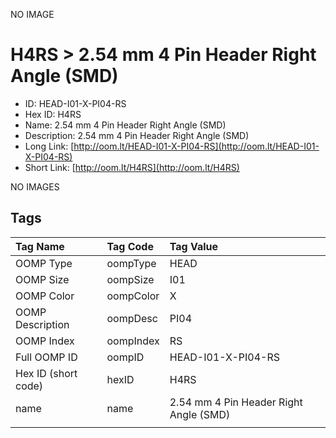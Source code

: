 


  
NO IMAGE  
# H4RS > 2.54 mm 4 Pin Header Right Angle (SMD)

- ID: HEAD-I01-X-PI04-RS
- Hex ID: H4RS
- Name: 2.54 mm 4 Pin Header Right Angle (SMD)
- Description: 2.54 mm 4 Pin Header Right Angle (SMD)
- Long Link: [http://oom.lt/HEAD-I01-X-PI04-RS](http://oom.lt/HEAD-I01-X-PI04-RS)
- Short Link: [http://oom.lt/H4RS](http://oom.lt/H4RS)
  
NO IMAGES  
## Tags
  

|Tag Name|Tag Code|Tag Value|
| :--- | :--- | :--- |
|OOMP Type|oompType|HEAD|
|OOMP Size|oompSize|I01|
|OOMP Color|oompColor|X|
|OOMP Description|oompDesc|PI04|
|OOMP Index|oompIndex|RS|
|Full OOMP ID|oompID|HEAD-I01-X-PI04-RS|
|Hex ID (short code)|hexID|H4RS|
|name|name|2.54 mm 4 Pin Header Right Angle (SMD)|
||||
